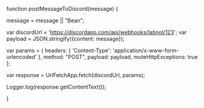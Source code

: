 function postMessageToDiscord(message) {

  message = message || "Bean";
  
  var discordUrl = 'https://discordapp.com/api/webhooks/labnol/123';
  var payload = JSON.stringify({content: message});
  
  var params = {
    headers: {
      'Content-Type': 'application/x-www-form-urlencoded'
    },
    method: "POST",
    payload: payload,
    muteHttpExceptions: true
  };
  
  var response = UrlFetchApp.fetch(discordUrl, params);
  
  Logger.log(response.getContentText());

}
